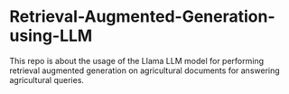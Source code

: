 # Retrieval-Augmented-Generation-using-LLM
This repo is about the usage of the Llama LLM model for performing retrieval augmented generation on agricultural documents for answering agricultural queries.
